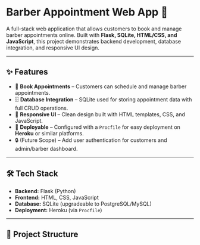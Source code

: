 # Barber Appointment Web App 💈  

A full-stack web application that allows customers to book and manage barber appointments online. Built with **Flask, SQLite, HTML/CSS, and JavaScript**, this project demonstrates backend development, database integration, and responsive UI design.  

---

## ✨ Features  
- 📅 **Book Appointments** – Customers can schedule and manage barber appointments.  
- 🗄️ **Database Integration** – SQLite used for storing appointment data with full CRUD operations.  
- 🎨 **Responsive UI** – Clean design built with HTML templates, CSS, and JavaScript.  
- 🚀 **Deployable** – Configured with a `Procfile` for easy deployment on **Heroku** or similar platforms.  
- 🔒 (Future Scope) – Add user authentication for customers and admin/barber dashboard.  

---

## 🛠️ Tech Stack  
- **Backend:** Flask (Python)  
- **Frontend:** HTML, CSS, JavaScript  
- **Database:** SQLite (upgradeable to PostgreSQL/MySQL)  
- **Deployment:** Heroku (via `Procfile`)  

---

## 📂 Project Structure  
